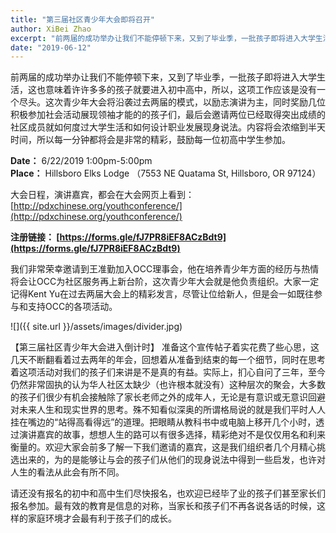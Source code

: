 ```yaml
---
title: "第三届社区青少年大会即将召开"
author: XiBei Zhao
excerpt: "前两届的成功举办让我们不能停顿下来，又到了毕业季，一批孩子即将进入大学生活，这也意味着许许多多的孩子就要进入初中高中，所以，这项工作应该是没有一个尽头。这次青少年大会将沿袭过去两届的模式，以励志演讲为主，同时奖励几位积极参加社会活动展现领袖才能的的孩子们，最后会邀请两位已经取得突出成绩的社区成员就如何度过大学生活和如何设计职业发展现身说法。内容将会浓缩到半天时间，所以每一分钟都将会是非常的精彩，鼓励每一位初高中学生参加。"
date: "2019-06-12"
---
```


前两届的成功举办让我们不能停顿下来，又到了毕业季，一批孩子即将进入大学生活，这也意味着许许多多的孩子就要进入初中高中，所以，这项工作应该是没有一个尽头。这次青少年大会将沿袭过去两届的模式，以励志演讲为主，同时奖励几位积极参加社会活动展现领袖才能的的孩子们，最后会邀请两位已经取得突出成绩的社区成员就如何度过大学生活和如何设计职业发展现身说法。内容将会浓缩到半天时间，所以每一分钟都将会是非常的精彩，鼓励每一位初高中学生参加。

**Date：** 6/22/2019 1:00pm-5:00pm  
**Place：** Hillsboro Elks Lodge （7553 NE Quatama St, Hillsboro, OR 97124）  

大会日程，演讲嘉宾，都会在大会网页上看到： [http://pdxchinese.org/youthconference/](http://pdxchinese.org/youthconference/)

**注册链接： [https://forms.gle/fJ7PR8iEF8ACzBdt9](https://forms.gle/fJ7PR8iEF8ACzBdt9)**

我们非常荣幸邀请到王准勤加入OCC理事会，他在培养青少年方面的经历与热情将会让OCC为社区服务再上新台阶，这次青少年大会就是他负责组织。大家一定记得Kent Yu在过去两届大会上的精彩发言，尽管让位给新人，但是会一如既往参与和支持OCC的各项活动。

![]({{ site.url }}/assets/images/divider.jpg)

【第三届社区青少年大会进入倒计时】 准备这个宣传帖子着实花费了些心思，这几天不断翻看着过去两年的年会，回想着从准备到结束的每一个细节，同时在思考着这项活动对我们的孩子们来讲是不是真的有益。实际上，扪心自问了三年，至今仍然非常固执的认为华人社区太缺少（也许根本就没有）这种层次的聚会，大多数的孩子们很少有机会接触除了家长老师之外的成年人，无论是有意识或无意识回避对未来人生和现实世界的思考。殊不知看似深奥的所谓格局说的就是我们平时人人挂在嘴边的“站得高看得远”的道理。把眼睛从教科书中或电脑上移开几个小时，透过演讲嘉宾的故事，想想人生的路可以有很多选择，精彩绝对不是仅仅用名和利来衡量的。欢迎大家会前多了解一下我们邀请的嘉宾，这是我们组织者几个月精心挑选出来的，为的是能够让与会的孩子们从他们的现身说法中得到一些启发，也许对人生的看法从此会有所不同。

请还没有报名的初中和高中生们尽快报名，也欢迎已经毕了业的孩子们甚至家长们报名参加。最有效的教育是信息的对称，当家长和孩子们不再各说各话的时候，这样的家庭环境才会最有利于孩子们的成长。

